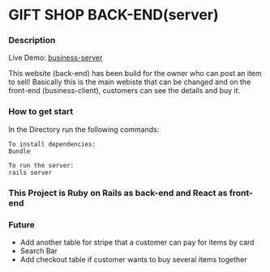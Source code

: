 # GIFT SHOP BACK-END(server)

### Description

Live Demo: [business-server](https://giftshopserver.herokuapp.com/)

This website (back-end) has been build for the owner who can post an item to sell! Basically this is the main webiste that can be changed and on the front-end (business-client), customers can see the details and buy it.

### How to get start

In the Directory run the following commands:
```
To install dependencies:
Bundle

To run the server:
rails server
```

### This Project is Ruby on Rails as back-end and React as front-end

### Future
- Add another table for stripe that a customer can pay for items by card
- Search Bar
- Add checkout table if customer wants to buy several items together